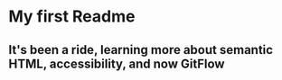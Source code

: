 # My first Readme
## It's been a ride, learning more about semantic HTML, accessibility, and now GitFlow
